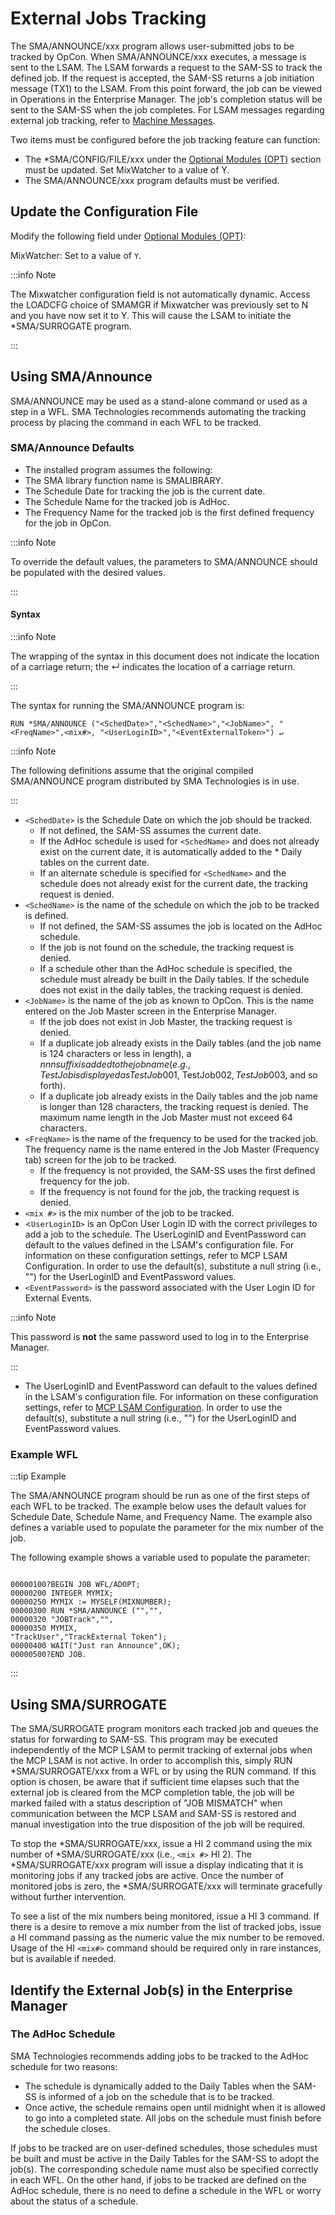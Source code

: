 # External Jobs Tracking

The SMA/ANNOUNCE/xxx program allows user-submitted jobs to be tracked by OpCon. When SMA/ANNOUNCE/xxx executes, a message is sent to the LSAM. The LSAM forwards a request to the SAM-SS to track the defined job. If the request is accepted, the SAM-SS returns a job initiation message (TX1) to the LSAM. From this point forward, the job can be viewed in Operations in the Enterprise Manager. The job's completion status will be sent to the SAM-SS when the job completes. For LSAM messages regarding external job tracking, refer to [Machine Messages](../../reference-information/machine-messages).
 
Two items must be configured before the job tracking feature can function:

* The \*SMA/CONFIG/FILE/xxx under the [Optional Modules (OPT)](../../operations-and-components/sma-manager/optional-modules) section must be updated. Set MixWatcher to a value of Y.
* The SMA/ANNOUNCE/xxx program defaults must be verified.

## Update the Configuration File

Modify the following field under [Optional Modules (OPT)](../../operations-and-components/sma-manager/optional-modules):
 
MixWatcher: Set to a value of ```Y```.

:::info Note

The Mixwatcher configuration field is not automatically dynamic. Access the LOADCFG choice of SMAMGR if Mixwatcher was previously set to N and you have now set it to Y. This will cause the LSAM to initiate the \*SMA/SURROGATE program.

:::

## Using SMA/Announce

SMA/ANNOUNCE may be used as a stand-alone command or used as a step in a WFL. SMA Technologies recommends automating the tracking process by placing the command in each WFL to be tracked.

### SMA/Announce Defaults

* The installed program assumes the following:
* The SMA library function name is SMALIBRARY.
* The Schedule Date for tracking the job is the current date.
* The Schedule Name for the tracked job is AdHoc.
* The Frequency Name for the tracked job is the first defined frequency for the job in OpCon.

:::info Note

To override the default values, the parameters to SMA/ANNOUNCE should be populated with the desired values.

:::

#### Syntax

:::info Note

The wrapping of the syntax in this document does not indicate the location of a carriage return; the ↵ indicates the location of a carriage return.

:::

The syntax for running the SMA/ANNOUNCE program is:

```RUN *SMA/ANNOUNCE ("<SchedDate>","<SchedName>","<JobName>", "<FreqName>",<mix#>, "<UserLoginID>","<EventExternalToken>") ↵```

:::info Note

The following definitions assume that the original compiled SMA/ANNOUNCE program distributed by SMA Technologies is in use.

:::

* ```<SchedDate>``` is the Schedule Date on which the job should be tracked.
    * If not defined, the SAM-SS assumes the current date.
    * If the AdHoc schedule is used for ```<SchedName>``` and does not already exist on the current date, it is automatically added to the * Daily tables on the current date.
    * If an alternate schedule is specified for ```<SchedName>``` and the schedule does not already exist for the current date, the tracking request is denied.
* ```<SchedName>``` is the name of the schedule on which the job to be tracked is defined.
    * If not defined, the SAM-SS assumes the job is located on the AdHoc schedule.
    * If the job is not found on the schedule, the tracking request is denied.
    * If a schedule other than the AdHoc schedule is specified, the schedule must already be built in the Daily tables. If the schedule does not exist in the daily tables, the tracking request is denied.
* ```<JobName>``` is the name of the job as known to OpCon. This is the name entered on the Job Master screen in the Enterprise Manager.
    * If the job does not exist in Job Master, the tracking request is denied.
    * If a duplicate job already exists in the Daily tables (and the job name is 124 characters or less in length), a $nnn suffix is added to the job name (e.g., TestJob is displayed as TestJob$001, TestJob$002, TestJob$003, and so forth).
    * If a duplicate job already exists in the Daily tables and the job name is longer than 128 characters, the tracking request is denied. The maximum name length in the Job Master must not exceed 64 characters.
* ```<FreqName>``` is the name of the frequency to be used for the tracked job. The frequency name is the name entered in the Job Master (Frequency tab) screen for the job to be tracked.
    * If the frequency is not provided, the SAM-SS uses the first defined frequency for the job.
    * If the frequency is not found for the job, the tracking request is denied.
* ```<mix #>``` is the mix number of the job to be tracked.
* <```UserLoginID>``` is an OpCon User Login ID with the correct privileges to add a job to the schedule. The UserLoginID and EventPassword can default to the values defined in the LSAM's configuration file. For information on these configuration settings, refer to MCP LSAM Configuration. In order to use the default(s), substitute a null string (i.e., "") for the UserLoginID and EventPassword values.
* ```<EventPassword>``` is the password associated with the User Login ID for External Events.

:::info Note

This password is **not** the same password used to log in to the Enterprise Manager.

:::

* The UserLoginID and EventPassword can default to the values defined in the LSAM's configuration file. For information on these configuration settings, refer to [MCP LSAM Configuration](../../configuration/mcp-lsam-configuration). In order to use the default(s), substitute a null string (i.e., "") for the UserLoginID and EventPassword values.


### Example WFL

:::tip Example

The SMA/ANNOUNCE program should be run as one of the first steps of each WFL to be tracked. The example below uses the default values for Schedule Date, Schedule Name, and Frequency Name. The example also defines a variable used to populate the parameter for the mix number of the job.

The following example shows a variable used to populate the parameter:

```

00000100?BEGIN JOB WFL/ADOPT;
00000200 INTEGER MYMIX;
00000250 MYMIX := MYSELF(MIXNUMBER);
00000300 RUN *SMA/ANNOUNCE ("","",
00000320 "JOBTrack","",
00000350 MYMIX,
"TrackUser","TrackExternal Token");
00000400 WAIT("Just ran Announce",OK);
00000500?END JOB.

```

:::

## Using SMA/SURROGATE

The SMA/SURROGATE program monitors each tracked job and queues the status for forwarding to SAM-SS. This program may be executed independently of the MCP LSAM to permit tracking of external jobs when the MCP LSAM is not active. In order to accomplish this, simply RUN \*SMA/SURROGATE/xxx from a WFL or by using the RUN command. If this option is chosen, be aware that if sufficient time elapses such that the external job is cleared from the MCP completion table, the job will be marked failed with a status description of "JOB MISMATCH" when communication between the MCP LSAM and SAM-SS is restored and manual investigation into the true disposition of the job will be required.
 
To stop the \*SMA/SURROGATE/xxx, issue a HI 2 command using the mix number of \*SMA/SURROGATE/xxx (i.e., ```<mix #>``` HI 2). The \*SMA/SURROGATE/xxx program will issue a display indicating that it is monitoring jobs if any tracked jobs are active. Once the number of monitored jobs is zero, the *SMA/SURROGATE/xxx will terminate gracefully without further intervention.
 
To see a list of the mix numbers being monitored, issue a HI 3 command. If there is a desire to remove a mix number from the list of tracked jobs, issue a HI command passing as the numeric value the mix number to be removed. Usage of the HI ```<mix#>``` command should be required only in rare instances, but is available if needed.

## Identify the External Job(s) in the Enterprise Manager

### The AdHoc Schedule

SMA Technologies recommends adding jobs to be tracked to the AdHoc schedule for two reasons:

* The schedule is dynamically added to the Daily Tables when the SAM-SS is informed of a job on the schedule that is to be tracked.
* Once active, the schedule remains open until midnight when it is allowed to go into a completed state. All jobs on the schedule must finish before the schedule closes.

If jobs to be tracked are on user-defined schedules, those schedules must be built and must be active in the Daily Tables for the SAM-SS to adopt the job(s). The corresponding schedule name must also be specified correctly in each WFL. On the other hand, if jobs to be tracked are defined on the AdHoc schedule, there is no need to define a schedule in the WFL or worry about the status of a schedule.

